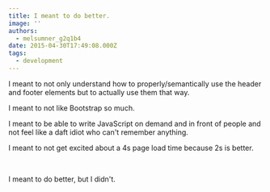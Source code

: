```yaml
---
title: I meant to do better.
image: ''
authors:
  - melsumner_g2q1b4
date: 2015-04-30T17:49:08.000Z
tags:
  - development
---
```

I meant to not only understand how to properly/semantically use the header and footer elements but to actually use them that way.

I meant to not like Bootstrap so much.

I meant to be able to write JavaScript on demand and in front of people and not feel like a daft idiot who can't remember anything.

I meant to not get excited about a 4s page load time because 2s is better.

&nbsp;

I meant to do better, but I didn't.
